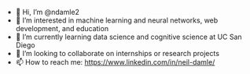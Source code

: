 - 👋 Hi, I’m @ndamle2
- 👀 I’m interested in machine learning and neural networks, web development, and education
- 🌱 I’m currently learning data science and cognitive science at UC San Diego
- 💞️ I’m looking to collaborate on internships or research projects
- 📫 How to reach me: https://www.linkedin.com/in/neil-damle/

<!---
ndamle2/ndamle2 is a ✨ special ✨ repository because its `README.md` (this file) appears on your GitHub profile.
You can click the Preview link to take a look at your changes.
--->
